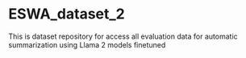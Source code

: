 # ESWA_dataset_2
This is dataset repository for access all evaluation data for automatic summarization using Llama 2 models finetuned
